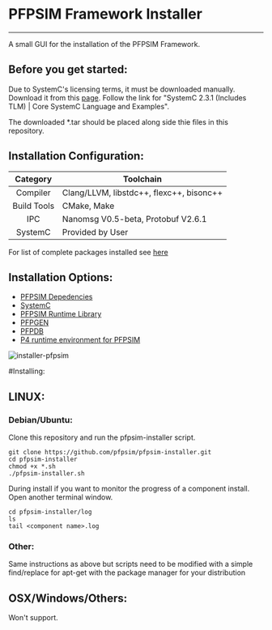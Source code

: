 # PFPSIM Framework Installer

--------------------------------------------------------------------------------

A small GUI for the installation of the PFPSIM Framework.

## Before you get started:

Due to SystemC's licensing terms, it must be downloaded manually. Download it from this [page](http://accellera.org/downloads/standards/systemc). Follow the link for "SystemC 2.3.1 (Includes TLM) | Core SystemC Language and Examples".

The downloaded *.tar should be placed along side thie files in this repository.

## Installation Configuration:

|Category     |  Toolchain          |
|:-----------:|---------------------|
|Compiler     | Clang/LLVM, libstdc++, flexc++, bisonc++ |
|Build Tools  | CMake, Make |
|IPC          | Nanomsg V0.5-beta, Protobuf V2.6.1 |
|SystemC      | Provided by User |

For list of complete packages installed see [here]()

## Installation Options:

- [PFPSIM Depedencies](https://github.com/pfpsim/PFPSim#dependencies)
- [SystemC](http://accellera.org/downloads/standards/systemc)
- [PFPSIM Runtime Library](https://github.com/pfpsim/PFPSim)
- [PFPGEN](https://github.com/pfpsim/pfpgen)
- [PFPDB](https://github.com/pfpsim/pfpdb)
- [P4 runtime environment for PFPSIM](https://github.com/pfpsim/p4-behavioral-model#dependencies)

![installer-pfpsim](https://cloud.githubusercontent.com/assets/2020096/15365717/40d4084e-1cef-11e6-91a9-d07b60546237.gif)

#Installing:

## LINUX:

### Debian/Ubuntu:

Clone this repository and run the pfpsim-installer script.
```
git clone https://github.com/pfpsim/pfpsim-installer.git
cd pfpsim-installer
chmod +x *.sh
./pfpsim-installer.sh
```

During install if you want to monitor the progress of a component install. Open another terminal window.

```
cd pfpsim-installer/log
ls
tail <component name>.log

```
### Other:
Same instructions as above but scripts need to be modified with a simple find/replace for apt-get with the package manager for your distribution

## OSX/Windows/Others:

Won't support.
